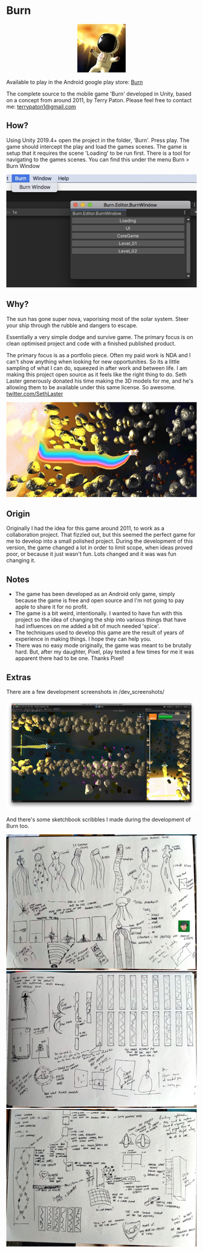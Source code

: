 # Burn
<p align="center"> 
    <img src="./res/icon_128.jpg">
</p>
Available to play in the Android google play store: <a href="https://play.google.com/store/apps/details?id=com.TerryPaton.Burn"> Burn </a>

The complete source to the mobile game 'Burn' developed in Unity, based on a concept from around 2011, by Terry Paton. Please feel free to contact me: <a href="mailto: terrypaton1@gmail.com"> terrypaton1@gmail.com </a>

## How?
Using Unity 2019.4+ open the project in the folder, 'Burn'. Press play. The game should intercept the play and load the games scenes. The game is setup that it requires the scene 'Loading' to be run first.
There is a tool for navigating to the games scenes. You can find this under the menu Burn > Burn Window
<p align="center"> 
    <img src="./res/BurnWindow.jpg">
</p>

## Why?

The sun has gone super nova, vaporising most of the solar system. Steer your ship through the rubble and dangers to escape.

Essentially a very simple dodge and survive game. The primary focus is on clean optimised project and code with a finished published product.

The primary focus is as a portfolio piece. Often my paid work is NDA and I can't show anything when looking for new opportunities. So its a little sampling of what I can do, squeezed in after work and between life.
I am making this project open source as it feels like the right thing to do. Seth Laster generously donated his time making the 3D models for me, and he's allowing them to be available under this same license. So awesome. <a href="https://twitter.com/SethLaster"> twitter.com/SethLaster </a>

<p align="center"> 
    <img src="./res/unicorn.jpg">
</p>

## Origin
Originally I had the idea for this game around 2011, to work as a collaboration project. That fizzled out, but this seemed the perfect game for me to develop into a small polished project. During the development of this version, the game changed a lot in order to limit scope, when ideas proved poor, or because it just wasn't fun. Lots changed and it was was fun changing it.

## Notes
- The game has been developed as an Android only game, simply because the game is free and open source and I'm not going to pay apple to share it for no profit.
- The game is a bit weird, intentionally. I wanted to have fun with this project so the idea of changing the ship into various things that have had influences on me added a bit of much needed 'spice'.
- The techniques used to develop this game are the result of years of experience in making things. I hope they can help you.
- There was no easy mode originally, the game was meant to be brutally hard. But, after my daughter, Pixel, play tested a few times for me it was apparent there had to be one. Thanks Pixel!

## Extras
There are a few development screenshots in /dev_screenshots/

<p align="center"> 
    <img src="./dev_screenshots/screen_08.jpg">
</p>

And there's some sketchbook scribbles I made during the development of Burn too.

<p align="center"> 
    <img src="./dev_screenshots/sketch_09.jpg">
    <img src="./dev_screenshots/sketch_08.jpg">
    <img src="./dev_screenshots/sketch_07.jpg">
</p>

